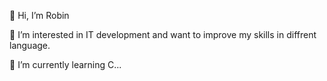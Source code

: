 👋 Hi, I’m Robin

👀 I’m interested in IT development and want to improve my skills in diffrent language.

🌱 I’m currently learning C...

<!---
RobinChassagne/RobinChassagne is a ✨ special ✨ repository because its `README.md` (this file) appears on your GitHub profile.
You can click the Preview link to take a look at your changes.
--->
